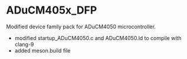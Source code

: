 # ADuCM405x_DFP
Modified device family pack for ADuCM4050 microcontroller.

- modified startup_ADuCM4050.c and ADuCM4050.ld to compile with clang-9
- added meson.build file 



